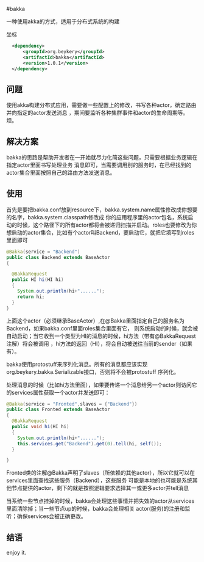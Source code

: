 #bakka

一种使用akka的方式，适用于分布式系统的构建

坐标

```xml
  <dependency>
      <groupId>org.beykery</groupId>
      <artifactId>bakka</artifactId>
      <version>1.0.1</version>
  </dependency>
```

## 问题

使用akka构建分布式应用，需要做一些配置上的修改，书写各种actor，确定路由并向指定的actor发送消息
，期间要监听各种集群事件和actor的生命周期等。烦。

## 解决方案

bakka的思路是帮助开发者在一开始就尽力化简这些问题，只需要根据业务逻辑在指定actor里面书写处理业务
消息即可，当需要调用别的服务时，在已经找到的actor集合里面按照自己的路由方法发送消息。

## 使用

首先是要把bakka.conf放到resource下，bakka.system.name属性修改成你想要的名字，bakka.system.classpath修改成
你的应用程序里的actor包名，系统启动的时候，这个路径下的所有actor都将会被递归扫描并启动。roles也要修改为你
想启动的actor集合，比如有个actor叫Backend，要启动它，就把它填写到roles里面即可

```java
@Bakka(service = "Backend")
public class Backend extends BaseActor
{

  @BakkaRequest
  public HI hi(HI hi)
  {
    System.out.println(hi+"......");
    return hi;
  }
}
```

上面这个actor（必须继承BaseActor）,在@Bakka里面指定自己的服务名为Backend，如果bakka.conf里面roles集合里面有它，
则系统启动的时候，就会被自动启动；当它收到一个类型为HI的消息的时候，hi方法（带有@BakkaRequest注解）将会被调用
，hi方法的返回（HI），将会自动被送往当前的sender（如果有）。

bakka使用protostuff来序列化消息。所有的消息都应该实现org.beykery.bakka.Serializable接口，否则将不会被protostuff
序列化。

处理消息的时候（比如hi方法里面），如果要传递一个消息给另一个actor则访问它的services属性获取一个actor并发送即可：

```java
@Bakka(service = "Fronted",slaves = {"Backend"})
public class Fronted extends BaseActor
{
  @BakkaRequest
  public void hi(HI hi)
  {
    System.out.println(hi+"......");
    this.services.get("Backend").get(0).tell(hi, self());
  }

}
```

Fronted类的注解@Bakka声明了slaves（所依赖的其他actor），所以它就可以在services里面查找这些服务（Backend），这些服务
可能是本地的也可能是系统其他节点提供的actor，剩下的就是按照逻辑要求选择其一或更多actor并tell消息

当系统一些节点挂掉的时候，bakka会处理这些事情并把失效的actor从services里面清除掉；当一些节点up的时候，bakka会处理相关
actor(服务)的注册和监听；确保services会被正确更改。

## 结语



enjoy it.


